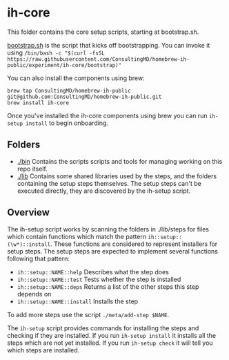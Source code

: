 # ih-core

This folder contains the core setup scripts, starting at bootstrap.sh.

[bootstrap.sh](./bootstrap.sh) is the script that kicks off bootstrapping.
You can invoke it using `/bin/bash -c "$(curl -fsSL https://raw.githubusercontent.com/ConsultingMD/homebrew-ih-public/experiment/ih-core/bootstrap)"`

You can also install the components using brew:

```
brew tap ConsultingMD/homebrew-ih-public git@github.com:ConsultingMD/homebrew-ih-public.git
brew install ih-core
```

Once you've installed the ih-core components using brew you can run `ih-setup install` to begin onboarding.

## Folders

- [./bin](./bin) Contains the scripts scripts and tools for managing working on this repo itself.
- [./lib](./lib) Contains some shared libraries used by the steps, and the folders containing the setup
  steps themselves. The setup steps can't be executed directly, they are discovered by the ih-setup script.


## Overview

The ih-setup script works by scanning the folders in ./lib/steps for files which contain functions
which match the pattern `ih::setup::(\w*)::install`. These functions are considered to represent installers
for setup steps. The setup steps are expected to implement several functions following that pattern:

- `ih::setup::NAME::help` Describes what the step does
- `ih::setup::NAME::test` Tests whether the step is installed
- `ih::setup::NAME::deps` Returns a list of the other steps this step depends on
- `ih::setup::NAME::install` Installs the step

To add more steps use the script `./meta/add-step $NAME`.

The `ih-setup` script provides commands for installing the steps and checking if they are installed.
If you run `ih-setup install` it installs all the steps which are not yet installed.
If you run `ih-setup check` it will tell you which steps are installed.
